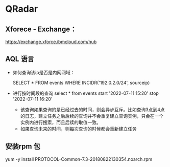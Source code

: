 # QRadar

## Xforece - Exchange：

https://exchange.xforce.ibmcloud.com/hub



## AQL 语言

-   如何查询该ip是否是内网网域：

    SELECT * FROM events WHERE INCIDR('192.0.2.0/24', sourceip)

-   进行按时间段的查询 select * from events start '2022-07-11 15:20' stop '2022-07-11 16:20'

    -   该查询如果查询的是已经过去的时间，则会异步互斥。比如查询3点到4点的日志，建立任务之后后续的查询并不会重复建立查询实例，只会在一个实例内进行搜索，而且后续的取值一致。
    -   如果查询未来的时间，则每次查询的时候都会重新建立任务

## 安装rpm 包

yum -y install PROTOCOL-Common-7.3-20180822130354.noarch.rpm
